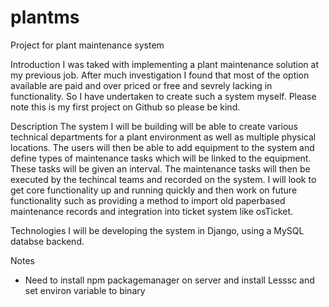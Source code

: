 # plantms
Project for plant maintenance system

Introduction
I was taked with implementing a plant maintenance solution at my previous job. After much investigation I found that most of the option available are paid and over priced or free and sevrely lacking in functionality. So I have undertaken to create such a system myself. Please note this is my first project on Github so please be kind.

Description
The system I will be building will be able to create various technical departments for a plant environment as well as multiple physical locations. The users will then be able to add equipment to the system and define types of maintenance tasks which will be linked to the equipment. These tasks will be given an interval. The maintenance tasks will then be executed by the techincal teams and recorded on the system. I will look to get core functionality up and running quickly and then work on future functionality such as providing a method to import old paperbased maintenance records and integration into ticket system like osTicket.

Technologies
I will be developing the system in Django, using a MySQL databse backend.

Notes
- Need to install npm packagemanager on server and install Lesssc and set environ variable to binary